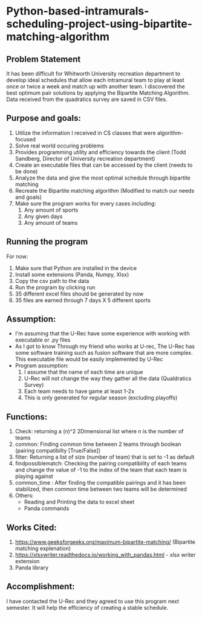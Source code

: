 # Python-based-intramurals-scheduling-project-using-bipartite-matching-algorithm

## Problem Statement
It has been difficult for Whitworth University recreation department to develop ideal schedules that allow each intramural team to play at least once or twice a week and match up with another team. I discovered the best optimum pair solutions by applying the Bipartite Matching Algorithm. Data received from the quadratics survey are saved in CSV files.

## Purpose and goals:
1. Utilize the information I received in CS classes that were algorithm-focused
2. Solve real world occuring problems 
3. Provides programming utility and efficiency towards the client (Todd Sandberg, Director of University recreation department)
4. Create an executable files that can be accessed by the client (needs to be done)
5. Analyze the data and give the most optimal schedule through bipartite matching
6. Recreate the Bipartite matching algorithm (Modified to match our needs and goals)
7. Make sure the program works for every cases including:
   1. Any amount of sports
   2. Any given days
   3. Any amount of teams

## Running the program
For now:
1. Make sure that Python are installed in the device
2. Install some extensions (Panda, Numpy, Xlsx)
3. Copy the csv path to the data
4. Run the program by clicking run
5. 35 different excel files should be generated by now
6. 35 files are earned through 7 days X 5 different sports

## Assumption:
* I'm assuming that the U-Rec have some experience with working with executable or .py files
* As I got to know Through my friend who works at U-rec, The U-Rec has some software training such as fusion software that are more complex. This executable file would be easily implemented by U-Rec
* Program assumption:
    1. I assume that the name of each time are unique
    2. U-Rec will not change the way they gather all the data (Qualdratics Survey)
    3. Each team needs to have game at least 1-2x
    4. This is only generated for regular season (excluding playoffs)
## Functions:
1. Check: returning a (n)^2 2Dimensional list where n is the number of teams
2. common: Finding common time between 2 teams through boolean (pairing compatibilty [True/False])
3. filter: Returning a list of size (number of team) that is set to -1 as default
4. findpossiblematch: Checking the pairing compatibility of each teams and change the value of -1 to the index of the team that each team is playing against
5. common_time : After finding the compatible pairings and it has been stabilized, then common time between two teams will be determined
6. Others:
    * Reading and Printing the data to excel sheet
    * Panda commands


## Works Cited:
1. https://www.geeksforgeeks.org/maximum-bipartite-matching/ (Bipartite matching explenation)
2. https://xlsxwriter.readthedocs.io/working_with_pandas.html - xlsx writer extension
3. Panda library 
   

## Accomplishment:
I have contacted the U-Rec and they agreed to use this program next semester. It will help the efficiency of creating a stable schedule.

